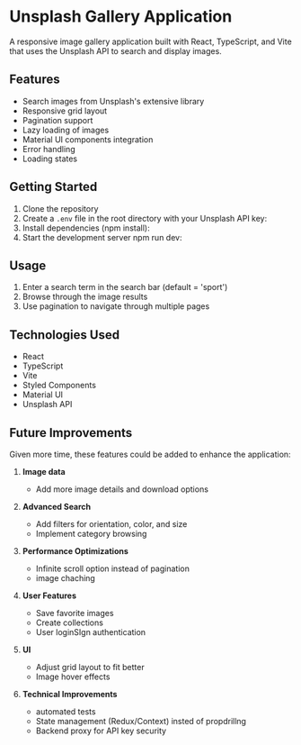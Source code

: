 # Unsplash Gallery Application

A responsive image gallery application built with React, TypeScript, and Vite that uses the Unsplash API to search and display images.

## Features

- Search images from Unsplash's extensive library
- Responsive grid layout
- Pagination support
- Lazy loading of images
- Material UI components integration
- Error handling
- Loading states

## Getting Started

1. Clone the repository
2. Create a `.env` file in the root directory with your Unsplash API key:
3. Install dependencies (npm install):
4. Start the development server npm run dev:

## Usage

1. Enter a search term in the search bar (default = 'sport')
2. Browse through the image results
3. Use pagination to navigate through multiple pages

## Technologies Used

- React
- TypeScript
- Vite
- Styled Components
- Material UI
- Unsplash API

## Future Improvements

Given more time, these features could be added to enhance the application:

1. **Image data**

   - Add more image details and download options

2. **Advanced Search**

   - Add filters for orientation, color, and size
   - Implement category browsing

3. **Performance Optimizations**

   - Infinite scroll option instead of pagination
   - image chaching

4. **User Features**

   - Save favorite images
   - Create collections
   - User loginSIgn authentication

5. **UI**

   - Adjust grid layout to fit better
   - Image hover effects

6. **Technical Improvements**
   - automated tests
   - State management (Redux/Context) insted of propdrillng
   - Backend proxy for API key security

